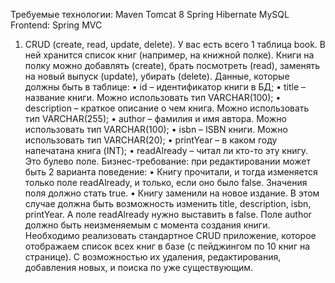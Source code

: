 Требуемые технологии:
  Maven
  Tomcat 8
  Spring
  Hibernate
  MySQL
  Frontend: Spring MVC

1. CRUD (create, read, update, delete).
У вас есть всего 1 таблица book. В ней хранится список книг (например, на книжной
полке). Книги на полку можно добавлять (create), брать посмотреть (read), заменять на новый
выпуск (update), убирать (delete).
Данные, которые должны быть в таблице:
• id – идентификатор книги в БД;
• title – название книги. Можно использовать тип VARCHAR(100);
• description – краткое описание о чем книга. Можно использовать тип
VARCHAR(255);
• author – фамилия и имя автора. Можно использовать тип VARCHAR(100);
• isbn – ISBN книги. Можно использовать тип VARCHAR(20);
• printYear – в каком году напечатана книга (INT);
• readAlready – читал ли кто-то эту книгу. Это булево поле.
Бизнес-требование: при редактировании может быть 2 варианта поведение:
• Книгу прочитали, и тогда изменяется только поле readAlready, и только, если оно
было false. Значения поля должно стать true.
• Книгу заменили на новое издание. В этом случае должна быть возможность
изменить title, description, isbn, printYear. А поле readAlready нужно выставить в
false. Поле author должно быть неизменяемым с момента создания книги.
Необходимо реализовать стандартное CRUD приложение, которое отображаем список
всех книг в базе (с пейджингом по 10 книг на странице). С возможностью их удаления,
редактирования, добавления новых, и поиска по уже существующим.
